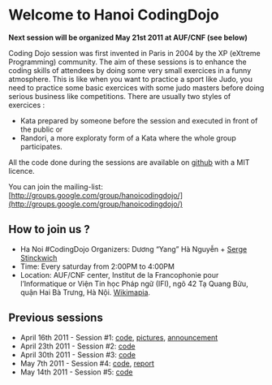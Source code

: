 Welcome to Hanoi CodingDojo
==========================

**Next session will be organized May 21st 2011 at AUF/CNF (see below)**

Coding Dojo session was first invented in Paris in 2004 by the XP (eXtreme Programming) community. The aim of these sessions is to enhance the coding skills of attendees by doing some very small exercices in a funny atmosphere. This is like when you want to practice a sport like Judo, you need to practice some basic exercices with some judo masters before doing serious business like competitions.
There are usually two styles of exercices :

* Kata prepared by someone before the session and executed in front of the public or
* Randori, a more exploraty form of a Kata where the whole group participates.

All the code done during the sessions are available on [github](http://www.github.com/) with a MIT licence.

You can join the mailing-list: [http://groups.google.com/group/hanoicodingdojo/](http://groups.google.com/group/hanoicodingdojo/)

How to join us ?
---------------------
 * Ha Noi #CodingDojo Organizers: Dương “Yang” Hà Nguyễn + [Serge Stinckwich](http://www.doesnotunderstand.org/)
 * Time: Every saturday from 2:00PM to 4:00PM
 * Location: AUF/CNF center, Institut de la Francophonie pour l’Informatique or Viện Tin học Pháp ngữ (IFI), ngõ 42 Tạ Quang Bửu, quận Hai Bà Trưng, Hà Nội. [Wikimapia](http://wikimapia.org/131037/vi/Vi%E1%BB%87n-Tin-h%E1%BB%8Dc-Ph%C3%A1p-ng%E1%BB%AF-H%C3%A0-N%E1%BB%99i-IFI).

Previous sessions
------------
* April 16th 2011 - Session #1: [code](https://github.com/HaNoiCodingDojo/HNCDSession1), [pictures](http://www.flickr.com/photos/sergestinckwich/sets/72157626521205638/), [announcement](http://blog.hanoilug.org/?p=123)
* April 23th 2011 - Session #2: [code](https://github.com/HaNoiCodingDojo/HNCDSession2)
* April 30th 2011 - Session #3: [code](https://github.com/HaNoiCodingDojo/HNCDSession3)
* May 7th 2011 - Session #4: [code](https://github.com/HaNoiCodingDojo/HNCDSession4), [report](http://blog.hanoilug.org/?p=124)
* May 14th 2011 - Session #5: [code](https://github.com/HaNoiCodingDojo/HNCDSession5)

